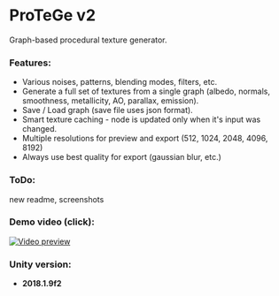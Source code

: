 # ProTeGe v2

Graph-based procedural texture generator.

### Features:
* Various noises, patterns, blending modes, filters, etc.
* Generate a full set of textures from a single graph (albedo, normals, smoothness, metallicity, AO, parallax, emission).
* Save / Load graph (save file uses json format).
* Smart texture caching - node is updated only when it's input was changed.
* Multiple resolutions for preview and export (512, 1024, 2048, 4096, 8192)
* Always use best quality for export (gaussian blur, etc.)

### ToDo:
new readme, screenshots

### Demo video (click):
[![Video preview](https://img.youtube.com/vi/QU9ibimIrM4/0.jpg)](https://youtu.be/QU9ibimIrM4)

### Unity version:
* **2018.1.9f2**

